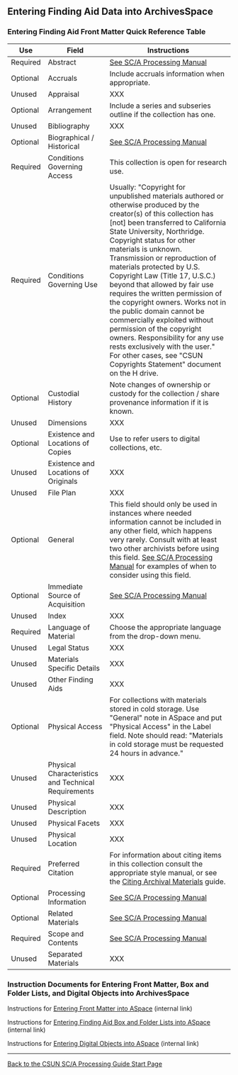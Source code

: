## Entering Finding Aid Data into ArchivesSpace

### Entering Finding Aid Front Matter Quick Reference Table

| Use | Field | Instructions |
| ----------- | ----------- | ----------- |
| Required | Abstract | [See SC/A Processing Manual](https://illuminatedpast.github.io/csun-sca-processing/02-processing/02-06-description/02-06-description.html) | 
| Optional | Accruals | Include accruals information when appropriate. | 
| Unused | Appraisal | XXX | 
| Optional | Arrangement | Include a series and subseries outline if the collection has one. | 
| Unused | Bibliography | XXX | 
| Optional | Biographical / Historical | [See SC/A Processing Manual](https://illuminatedpast.github.io/csun-sca-processing/02-processing/02-06-description/02-06-description.html)  | 
| Required | Conditions Governing Access | This collection is open for research use. | 
| Required | Conditions Governing Use | Usually: "Copyright for unpublished materials authored or otherwise produced by the creator(s) of this collection has [not] been transferred to California State University, Northridge. Copyright status for other materials is unknown. Transmission or reproduction of materials protected by U.S. Copyright Law (Title 17, U.S.C.) beyond that allowed by fair use requires the written permission of the copyright owners. Works not in the public domain cannot be commercially exploited without permission of the copyright owners. Responsibility for any use rests exclusively with the user." For other cases, see "CSUN Copyrights Statement" document on the H drive. | 
| Optional | Custodial History | Note changes of ownership or custody for the collection / share provenance information if it is known. | 
| Unused | Dimensions | XXX | 
| Optional | Existence and Locations of Copies | Use to refer users to digital collections, etc. 
| Unused | Existence and Locations of Originals | XXX | 
| Unused | File Plan | XXX | 
| Optional | General | This field should only be used in instances where needed information cannot be included in any other field, which happens very rarely. Consult with at least two other archivists before using this field. [See SC/A Processing Manual](https://illuminatedpast.github.io/csun-sca-processing/02-processing/02-06-description/02-06-description.html) for examples of when to consider using this field.  | 
| Optional | Immediate Source of Acquisition | [See SC/A Processing Manual](https://illuminatedpast.github.io/csun-sca-processing/02-processing/02-06-description/02-06-description.html)  | 
| Unused | Index | XXX | 
| Required | Language of Material	| Choose the appropriate language from the drop-down menu. |
| Unused | Legal Status | XXX | 
| Unused  | Materials Specific Details | XXX | 
| Unused | Other Finding Aids | XXX | 
| Optional | Physical Access | For collections with materials stored in cold storage. Use "General" note in ASpace and put "Physical Access" in the Label field. Note should read: "Materials in cold storage must be requested 24 hours in advance." | 
| Unused | Physical Characteristics and Technical Requirements | XXX | 
| Unused | Physical Description | XXX | 
| Unused | Physical Facets | XXX | 
| Unused | Physical Location | XXX | 
| Required | Preferred Citation | For information about citing items in this collection consult the appropriate style manual, or see the [Citing Archival Materials](http://libguides.csun.edu/citing-archives/index) guide. | 
| Optional | Processing Information | [See SC/A Processing Manual](https://illuminatedpast.github.io/csun-sca-processing/02-processing/02-06-description/02-06-description.html)  | 
| Optional | Related Materials | [See SC/A Processing Manual](https://illuminatedpast.github.io/csun-sca-processing/02-processing/02-06-description/02-06-description.html)  | 
| Required | Scope and Contents | [See SC/A Processing Manual](https://illuminatedpast.github.io/csun-sca-processing/02-processing/02-06-description/02-06-description.html)  | 
| Unused | Separated Materials | XXX | 

### Instruction Documents for Entering Front Matter, Box and Folder Lists, and Digital Objects into ArchivesSpace

Instructions for [Entering Front Matter into ASpace](https://mycsun.box.com/s/rowtxkf33b8kfuecthq3pe6ly09hv47t) (internal link)

Instructions for [Entering Finding Aid Box and Folder Lists into ASpace](https://mycsun.box.com/s/6g3mrw9ixrkezeykokxyzfjo68h2nmbu) (internal link)

Instructions for [Entering Digital Objects into ASpace](https://mycsun.box.com/s/y8ttgfl08qr3mk3g5wkbl3ypngeq9ekn) (internal link)

***

[Back to the CSUN SC/A Processing Guide Start Page](https://illuminatedpast.github.io/csun-sca-processing/)
